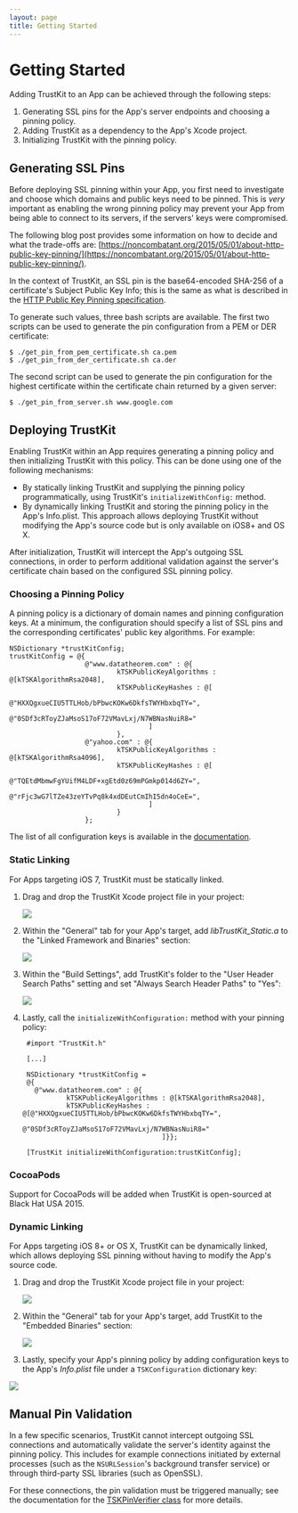 ```yaml
---
layout: page
title: Getting Started
---
```


Getting Started
===============

Adding TrustKit to an App can be achieved through the following steps:

1. Generating SSL pins for the App's server endpoints and choosing a pinning policy.
2. Adding TrustKit as a dependency to the App's Xcode project.
3. Initializing TrustKit with the pinning policy.


Generating SSL Pins
-------------------

Before deploying SSL pinning within your App, you first need to investigate and
choose which domains and public keys need to be pinned. This is *very* important
as enabling the wrong pinning policy may prevent your App from being able to
connect to its servers, if the servers' keys were compromised.

The following blog post provides some information on how to decide and what the
trade-offs are:
[https://noncombatant.org/2015/05/01/about-http-public-key-pinning/](https://noncombatant.org/2015/05/01/about-http-public-key-pinning/).

In the context of TrustKit, an SSL pin is the base64-encoded SHA-256 of a
certificate's Subject Public Key Info; this is the same as what is described in
the [HTTP Public Key Pinning
specification](https://developer.mozilla.org/en-US/docs/Web/Security/Public_Key_Pinning).

To generate such values, three bash scripts are available. The first two scripts
can be used to generate the pin configuration from a PEM or DER certificate:

    $ ./get_pin_from_pem_certificate.sh ca.pem
    $ ./get_pin_from_der_certificate.sh ca.der

The second script can be used to generate the pin configuration for the highest
certificate within the certificate chain returned by a given server:

    $ ./get_pin_from_server.sh www.google.com


Deploying TrustKit
------------------

Enabling TrustKit within an App requires generating a pinning policy and then
initializing TrustKit with this policy. This can be done using one of the
following mechanisms:

* By statically linking TrustKit and supplying the pinning policy
programmatically, using TrustKit's `initializeWithConfig:` method.
* By dynamically linking TrustKit and storing the pinning policy in the App's
Info.plist. This approach allows deploying TrustKit without modifying the App's
source code but is only available on iOS8+ and OS X.

After initialization, TrustKit will intercept the App's outgoing SSL
connections, in order to perform additional validation against the server's
certificate chain based on the configured SSL pinning policy.


### Choosing a Pinning Policy

A pinning policy is a dictionary of domain names and pinning configuration keys.
At a minimum, the configuration should specify a list of SSL pins and the
corresponding certificates' public key algorithms. For example:

    NSDictionary *trustKitConfig;
    trustKitConfig = @{
                       @"www.datatheorem.com" : @{
                               kTSKPublicKeyAlgorithms : @[kTSKAlgorithmRsa2048],
                               kTSKPublicKeyHashes : @[
                                       @"HXXQgxueCIU5TTLHob/bPbwcKOKw6DkfsTWYHbxbqTY=",
                                       @"0SDf3cRToyZJaMsoS17oF72VMavLxj/N7WBNasNuiR8="
                                       ]
                               },
                       @"yahoo.com" : @{
                               kTSKPublicKeyAlgorithms : @[kTSKAlgorithmRsa4096],
                               kTSKPublicKeyHashes : @[
                                       @"TQEtdMbmwFgYUifM4LDF+xgEtd0z69mPGmkp014d6ZY=",
                                       @"rFjc3wG7lTZe43zeYTvPq8k4xdDEutCmIhI5dn4oCeE=",
                                       ]
                               }
                       };

The list of all configuration keys is available in the
[documentation](https://datatheorem.github.io/TrustKit/documentation/Classes/TrustKit.html).


### Static Linking

For Apps targeting iOS 7, TrustKit must be statically linked.

1. Drag and drop the TrustKit Xcode project file in your project:

    ![](https://datatheorem.github.io/TrustKit/images/linking1.png)

2. Within the "General" tab for your App's target, add _libTrustKit_Static.a_ to
the "Linked Framework and Binaries" section:

    ![](https://datatheorem.github.io/TrustKit/images/linking2_static.png)

3. Within the "Build Settings", add TrustKit's folder to the "User Header Search
Paths" setting and set "Always Search Header Paths" to "Yes":

    ![](https://datatheorem.github.io/TrustKit/images/linking3_static.png)

3. Lastly, call the `initializeWithConfiguration:` method with your pinning
policy:

        #import "TrustKit.h"

        [...]

        NSDictionary *trustKitConfig =
        @{
          @"www.datatheorem.com" : @{
                  kTSKPublicKeyAlgorithms : @[kTSKAlgorithmRsa2048],
                  kTSKPublicKeyHashes : @[@"HXXQgxueCIU5TTLHob/bPbwcKOKw6DkfsTWYHbxbqTY=",
                                          @"0SDf3cRToyZJaMsoS17oF72VMavLxj/N7WBNasNuiR8="
                                          ]}};

        [TrustKit initializeWithConfiguration:trustKitConfig];


### CocoaPods

Support for CocoaPods will be added when TrustKit is open-sourced at Black Hat
USA 2015.


### Dynamic Linking

For Apps targeting iOS 8+ or OS X, TrustKit can be dynamically linked, which
allows deploying SSL pinning without having to modify the App's source code.

1. Drag and drop the TrustKit Xcode project file in your project:

    ![](https://datatheorem.github.io/TrustKit/images/linking1.png)

2. Within the "General" tab for your App's target, add TrustKit to the
"Embedded Binaries" section:

    ![](https://datatheorem.github.io/TrustKit/images/linking2_dynamic.png)

3. Lastly, specify your App's pinning policy by adding configuration keys to
the App's _Info.plist_ file under a `TSKConfiguration` dictionary key:

  ![](https://datatheorem.github.io/TrustKit/images/linking3_dynamic.png)


Manual Pin Validation
---------------------

In a few specific scenarios, TrustKit cannot intercept outgoing SSL connections
and automatically validate the server's identity against the pinning policy.
This includes for example connections initiated by external processes (such as
the `NSURLSession`'s background transfer service) or through third-party SSL
libraries (such as OpenSSL).

For these connections, the pin validation must be
triggered manually; see the documentation for the [TSKPinVerifier
class](https://datatheorem.github.io/TrustKit/documentation/Classes/TSKPinVerifier.html)
for more details.
